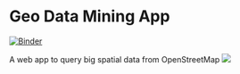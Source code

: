 # Geo Data Mining App
[![Binder](https://mybinder.org/badge_logo.svg)](https://mybinder.org/v2/gh/juliawawrykowicz/osm_transport/main?urlpath=voila%2Frender%2FGeoDataMiningApp.ipynb)



A web app to query big spatial data from OpenStreetMap
<img src="GeoMap.gif"  />